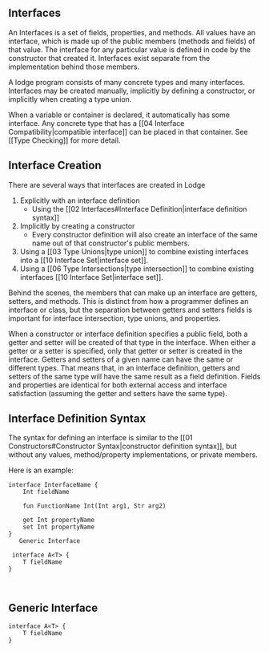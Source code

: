 ## Interfaces

An Interfaces is a set of fields, properties, and methods. All values  have an interface, which is made up of the public members (methods and fields) of that value. The interface for any particular value is defined in code by the constructor that created it. Interfaces exist separate from the implementation behind those members.

A lodge program consists of many concrete types and many interfaces. Interfaces may be created manually, implicitly by defining a constructor, or implicitly when creating a type union.

When a variable or container is declared, it automatically has some interface. Any concrete type that has a [[04 Interface Compatibility|compatible interface]] can be placed in that container. See [[Type Checking]] for more detail.
## Interface Creation

There are several ways that interfaces are created in Lodge
1. Explicitly with an interface definition
	* Using the [[02 Interfaces#Interface Definition|interface definition syntax]] 
2. Implicitly by creating a constructor
	* Every constructor definition will also create an interface of the same name out of that constructor's public members.
3. Using a [[03 Type Unions|type union]] to combine existing interfaces into a [[10 Interface Set|interface set]].
4. Using a [[06 Type Intersections|type intersection]] to combine existing interfaces [[10 Interface Set|interface set]].


Behind the scenes, the members that can make up an interface are getters, setters, and methods. This is distinct from how a programmer defines an interface or class, but the separation between getters and setters fields is important for interface intersection, type unions, and properties.

When a constructor or interface definition specifies a public field, both a getter and setter will be created of that type in the interface. When either a getter or a setter is specified, only that getter or setter is created in the interface. Getters and setters of a given name can have the same or different types. That means that, in an interface definition, getters and setters of the same type will have the same result as a field definition. Fields and properties are identical for both external access and interface satisfaction (assuming the getter and setters have the same type). 

## Interface Definition Syntax

The syntax for defining an interface is similar to the  [[01 Constructors#Constructor Syntax|constructor definition syntax]], but without any values,  method/property implementations, or private members.

Here is an example:

``` Lodge
interface InterfaceName {
	Int fieldName

	fun FunctionName Int(Int arg1, Str arg2)

	get Int propertyName
	set Int propertyName
}
​￼￼￼Generic Interface
￼￼￼
​￼interface A<T> {
	T fieldName 
}

￼￼

```


## Generic Interface
```
interface A<T> {
	T fieldName 
}

```